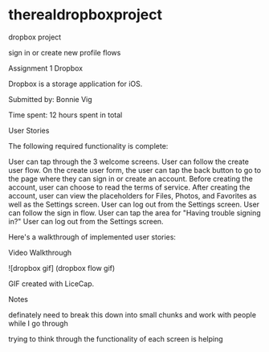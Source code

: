 # therealdropboxproject

dropbox project

sign in or create new profile flows

Assignment 1 Dropbox 

Dropbox is a storage application for iOS.

Submitted by: Bonnie Vig

Time spent: 12 hours spent in total

User Stories

The following required functionality is complete:

User can tap through the 3 welcome screens.
User can follow the create user flow.
On the create user form, the user can tap the back button to go to the page where they can sign in or create an account.
Before creating the account, user can choose to read the terms of service.
After creating the account, user can view the placeholders for Files, Photos, and Favorites as well as the Settings screen.
User can log out from the Settings screen.
User can follow the sign in flow.
User can tap the area for "Having trouble signing in?"
User can log out from the Settings screen.

Here's a walkthrough of implemented user stories:

Video Walkthrough

![dropbox gif] (dropbox flow gif)

GIF created with LiceCap.

Notes

definately need to break this down into small chunks and work with people while I go through

trying to think through the functionality of each screen is helping
